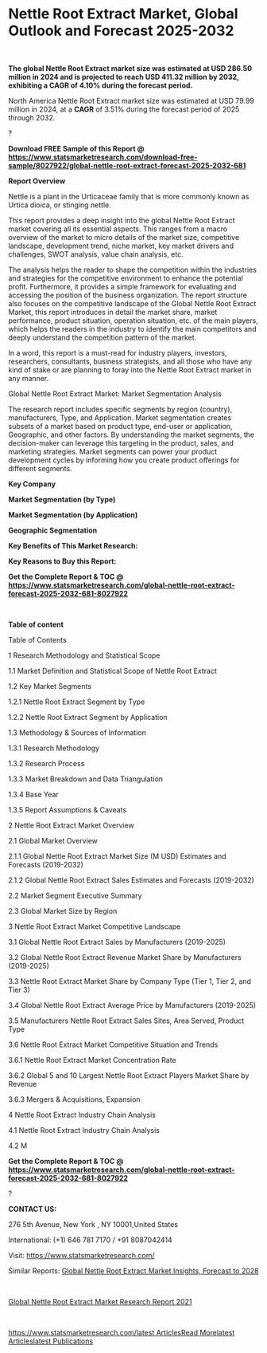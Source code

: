 <h1>Nettle Root Extract Market, Global Outlook and Forecast 2025-2032</h1><br/><p><strong>The global Nettle Root Extract market size was estimated at USD 286.50 million in 2024 and is projected to reach USD 411.32 million by 2032, exhibiting a <strong>CAGR</strong> of 4.10% during the forecast period.</strong></p>
 
 
 
 <p>North America Nettle Root Extract market size was estimated at USD 79.99 million in 2024, at a <strong>CAGR</strong> of 3.51% during the forecast period of 2025 through 2032.</p>
 
 
 
 <p>? </p>
 
 
 
 <p><strong>Download FREE Sample of this Report @ <a href="https://www.statsmarketresearch.com/download-free-sample/8027922/global-nettle-root-extract-forecast-2025-2032-681">https://www.statsmarketresearch.com/download-free-sample/8027922/global-nettle-root-extract-forecast-2025-2032-681</a></strong></p>
 
 
 
 <p><strong>Report Overview</strong></p>
 
 
 
 <p>Nettle is a plant in the Urticaceae family that is more commonly known as Urtica dioica, or stinging nettle.</p>
 
 
 
 <p>This report provides a deep insight into the global Nettle Root Extract market covering all its essential aspects. This ranges from a macro overview of the market to micro details of the market size, competitive landscape, development trend, niche market, key market drivers and challenges, SWOT analysis, value chain analysis, etc.</p>
 
 
 
 <p>The analysis helps the reader to shape the competition within the industries and strategies for the competitive environment to enhance the potential profit. Furthermore, it provides a simple framework for evaluating and accessing the position of the business organization. The report structure also focuses on the competitive landscape of the Global Nettle Root Extract Market, this report introduces in detail the market share, market performance, product situation, operation situation, etc. of the main players, which helps the readers in the industry to identify the main competitors and deeply understand the competition pattern of the market.</p>
 
 
 
 <p>In a word, this report is a must-read for industry players, investors, researchers, consultants, business strategists, and all those who have any kind of stake or are planning to foray into the Nettle Root Extract market in any manner.</p>
 
 
 
 <p>Global Nettle Root Extract Market: Market Segmentation Analysis</p>
 
 
 
 <p>The research report includes specific segments by region (country), manufacturers, Type, and Application. Market segmentation creates subsets of a market based on product type, end-user or application, Geographic, and other factors. By understanding the market segments, the decision-maker can leverage this targeting in the product, sales, and marketing strategies. Market segments can power your product development cycles by informing how you create product offerings for different segments.</p>
 
 
 
 <p><strong>Key Company</strong></p>
 
 
 
 <p><strong>Market Segmentation (by Type)</strong></p>
 
 
 
 <p><strong>Market Segmentation (<strong>by Application</strong>)</strong></p>
 
 
 
 <p><strong>Geographic Segmentation</strong></p>
 
 
 
 <p><strong>Key Benefits of This Market Research:</strong></p>
 
 
 
 <p><strong>Key <strong>Reasons to Buy</strong> this Report:</strong></p>
 
 
 
 <div><b>Get the Complete Report & TOC @ <a href="https://www.statsmarketresearch.com/global-nettle-root-extract-forecast-2025-2032-681-8027922">https://www.statsmarketresearch.com/global-nettle-root-extract-forecast-2025-2032-681-8027922</a></b></div>
 
 
 
 <p><br />
 
 <b>Table of content</b></p>
 
 
 
 <p>Table of Contents<br />
 
 1 Research Methodology and Statistical Scope<br />
 
 1.1 Market Definition and Statistical Scope of Nettle Root Extract<br />
 
 1.2 Key Market Segments<br />
 
 1.2.1 Nettle Root Extract Segment by Type<br />
 
 1.2.2 Nettle Root Extract Segment by Application<br />
 
 1.3 Methodology & Sources of Information<br />
 
 1.3.1 Research Methodology<br />
 
 1.3.2 Research Process<br />
 
 1.3.3 Market Breakdown and Data Triangulation<br />
 
 1.3.4 Base Year<br />
 
 1.3.5 Report Assumptions & Caveats<br />
 
 2 Nettle Root Extract Market Overview<br />
 
 2.1 Global Market Overview<br />
 
 2.1.1 Global Nettle Root Extract Market Size (M USD) Estimates and Forecasts (2019-2032)<br />
 
 2.1.2 Global Nettle Root Extract Sales Estimates and Forecasts (2019-2032)<br />
 
 2.2 Market Segment Executive Summary<br />
 
 2.3 Global Market Size by Region<br />
 
 3 Nettle Root Extract Market Competitive Landscape<br />
 
 3.1 Global Nettle Root Extract Sales by Manufacturers (2019-2025)<br />
 
 3.2 Global Nettle Root Extract Revenue Market Share by Manufacturers (2019-2025)<br />
 
 3.3 Nettle Root Extract Market Share by Company Type (Tier 1, Tier 2, and Tier 3)<br />
 
 3.4 Global Nettle Root Extract Average Price by Manufacturers (2019-2025)<br />
 
 3.5 Manufacturers Nettle Root Extract Sales Sites, Area Served, Product Type<br />
 
 3.6 Nettle Root Extract Market Competitive Situation and Trends<br />
 
 3.6.1 Nettle Root Extract Market Concentration Rate<br />
 
 3.6.2 Global 5 and 10 Largest Nettle Root Extract Players Market Share by Revenue<br />
 
 3.6.3 Mergers & Acquisitions, Expansion<br />
 
 4 Nettle Root Extract Industry Chain Analysis<br />
 
 4.1 Nettle Root Extract Industry Chain Analysis<br />
 
 4.2 M</p>
 
 
 
 <div><b>Get the Complete Report & TOC @ <a href="https://www.statsmarketresearch.com/global-nettle-root-extract-forecast-2025-2032-681-8027922">https://www.statsmarketresearch.com/global-nettle-root-extract-forecast-2025-2032-681-8027922</a></b></div>
 
 
 
 <p>? </p>
 
 
 
 <p><b>CONTACT US:</b><br />
 
 276 5th Avenue, New York , NY 10001,United States<br />
 
 International: (+1) 646 781 7170 / +91 8087042414<br />
 
 Visit: <a href="https://www.statsmarketresearch.com/">https://www.statsmarketresearch.com/</a><br />
 
 Similar Reports: <a href="https://www.statsmarketresearch.com/global-nettle-root-extract-forecast-2025-2032-681-8027922">Global Nettle Root Extract Market Insights, Forecast to 2028</a><br />
 
 <br />
 
 <a href="https://www.statsmarketresearch.com/global-nettle-root-extract-forecast-2025-2032-681-8027922">Global Nettle Root Extract Market Research Report 2021</a><br />
 
 <br />
 
 <a href="https://gyeongbokgung.com">https://www.statsmarketresearch.com/</a><a href="https://hallyeomaritime.com">latest Articles</a><a href="https://jingwansa.com">Read More</a><a href="https://nguoiviet.jp/">latest Articles</a><a href="https://www.intelmarketresearch.com/">latest Publications</a></p>
